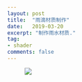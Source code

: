```yaml
---
layout: post
title:  "雨滴材质制作"
date:   2019-03-20
excerpt: "制作雨水材质."
tag:
- shader
comments: false
---
```




<figure>
	<a href="https://raw.githubusercontent.com/baokeqin/baokeqin.github.io/master/assets/img/blog/post08.gif"><img src="https://raw.githubusercontent.com/baokeqin/baokeqin.github.io/master/assets/img/blog/post08.gif"></a>
</figure>
